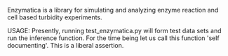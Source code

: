 Enzymatica is a library for simulating and analyzing enzyme reaction and cell based turbidity experiments.

USAGE:
Presently, running test_enzymatica.py will form test data sets and run the inference function. For the time being let us call this function 'self documenting'. This is a liberal assertion.